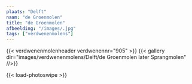 ```yaml
---
plaats: "Delft"
naam: "de Groenmolen"
title: "de Groenmolen"
afbeelding: "/images/.jpg"
tags: ["verdwenenmolens"]
---
```

{{< verdwenenmolenheader verdwenennr="905" >}}
{{< gallery dir="images/verdwenenmolens/Delft/de Groenmolen later Sprangmolen" //>}}

{{< load-photoswipe >}}